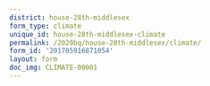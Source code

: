 ```yaml
---
district: house-28th-middlesex
form_type: climate
unique_id: house-28th-middlesex-climate
permalink: /2020bq/house-28th-middlesex/climate/
form_id: '201705916871054'
layout: form
doc_img: CLIMATE-00001
---
```

